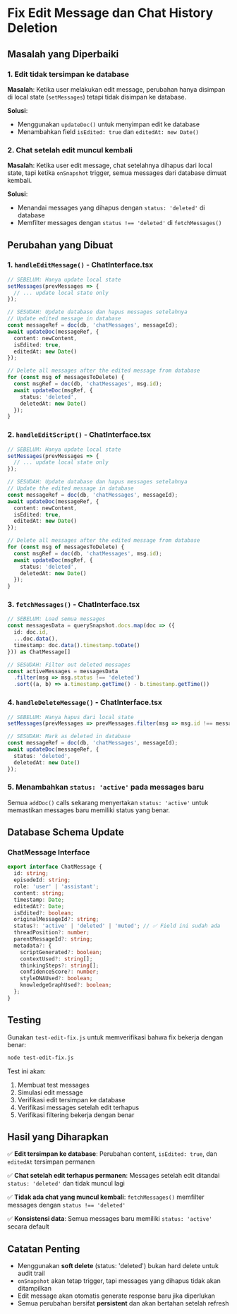 # Fix Edit Message dan Chat History Deletion

## Masalah yang Diperbaiki

### 1. Edit tidak tersimpan ke database
**Masalah**: Ketika user melakukan edit message, perubahan hanya disimpan di local state (`setMessages`) tetapi tidak disimpan ke database.

**Solusi**: 
- Menggunakan `updateDoc()` untuk menyimpan edit ke database
- Menambahkan field `isEdited: true` dan `editedAt: new Date()`

### 2. Chat setelah edit muncul kembali
**Masalah**: Ketika user edit message, chat setelahnya dihapus dari local state, tapi ketika `onSnapshot` trigger, semua messages dari database dimuat kembali.

**Solusi**:
- Menandai messages yang dihapus dengan `status: 'deleted'` di database
- Memfilter messages dengan `status !== 'deleted'` di `fetchMessages()`

## Perubahan yang Dibuat

### 1. `handleEditMessage()` - ChatInterface.tsx
```typescript
// SEBELUM: Hanya update local state
setMessages(prevMessages => {
  // ... update local state only
});

// SESUDAH: Update database dan hapus messages setelahnya
// Update edited message in database
const messageRef = doc(db, 'chatMessages', messageId);
await updateDoc(messageRef, {
  content: newContent,
  isEdited: true,
  editedAt: new Date()
});

// Delete all messages after the edited message from database
for (const msg of messagesToDelete) {
  const msgRef = doc(db, 'chatMessages', msg.id);
  await updateDoc(msgRef, {
    status: 'deleted',
    deletedAt: new Date()
  });
}
```

### 2. `handleEditScript()` - ChatInterface.tsx
```typescript
// SEBELUM: Hanya update local state
setMessages(prevMessages => {
  // ... update local state only
});

// SESUDAH: Update database dan hapus messages setelahnya
// Update the edited message in database
const messageRef = doc(db, 'chatMessages', messageId);
await updateDoc(messageRef, {
  content: newContent,
  isEdited: true,
  editedAt: new Date()
});

// Delete all messages after the edited message from database
for (const msg of messagesToDelete) {
  const msgRef = doc(db, 'chatMessages', msg.id);
  await updateDoc(msgRef, {
    status: 'deleted',
    deletedAt: new Date()
  });
}
```

### 3. `fetchMessages()` - ChatInterface.tsx
```typescript
// SEBELUM: Load semua messages
const messagesData = querySnapshot.docs.map(doc => ({
  id: doc.id,
  ...doc.data(),
  timestamp: doc.data().timestamp.toDate()
})) as ChatMessage[]

// SESUDAH: Filter out deleted messages
const activeMessages = messagesData
  .filter(msg => msg.status !== 'deleted')
  .sort((a, b) => a.timestamp.getTime() - b.timestamp.getTime())
```

### 4. `handleDeleteMessage()` - ChatInterface.tsx
```typescript
// SEBELUM: Hanya hapus dari local state
setMessages(prevMessages => prevMessages.filter(msg => msg.id !== messageId));

// SESUDAH: Mark as deleted in database
const messageRef = doc(db, 'chatMessages', messageId);
await updateDoc(messageRef, {
  status: 'deleted',
  deletedAt: new Date()
});
```

### 5. Menambahkan `status: 'active'` pada messages baru
Semua `addDoc()` calls sekarang menyertakan `status: 'active'` untuk memastikan messages baru memiliki status yang benar.

## Database Schema Update

### ChatMessage Interface
```typescript
export interface ChatMessage {
  id: string;
  episodeId: string;
  role: 'user' | 'assistant';
  content: string;
  timestamp: Date;
  editedAt?: Date;
  isEdited?: boolean;
  originalMessageId?: string;
  status?: 'active' | 'deleted' | 'muted'; // ✅ Field ini sudah ada
  threadPosition?: number;
  parentMessageId?: string;
  metadata?: {
    scriptGenerated?: boolean;
    contextUsed?: string[];
    thinkingSteps?: string[];
    confidenceScore?: number;
    styleDNAUsed?: boolean;
    knowledgeGraphUsed?: boolean;
  };
}
```

## Testing

Gunakan `test-edit-fix.js` untuk memverifikasi bahwa fix bekerja dengan benar:

```bash
node test-edit-fix.js
```

Test ini akan:
1. Membuat test messages
2. Simulasi edit message
3. Verifikasi edit tersimpan ke database
4. Verifikasi messages setelah edit terhapus
5. Verifikasi filtering bekerja dengan benar

## Hasil yang Diharapkan

✅ **Edit tersimpan ke database**: Perubahan content, `isEdited: true`, dan `editedAt` tersimpan permanen

✅ **Chat setelah edit terhapus permanen**: Messages setelah edit ditandai `status: 'deleted'` dan tidak muncul lagi

✅ **Tidak ada chat yang muncul kembali**: `fetchMessages()` memfilter messages dengan `status !== 'deleted'`

✅ **Konsistensi data**: Semua messages baru memiliki `status: 'active'` secara default

## Catatan Penting

- Menggunakan **soft delete** (status: 'deleted') bukan hard delete untuk audit trail
- `onSnapshot` akan tetap trigger, tapi messages yang dihapus tidak akan ditampilkan
- Edit message akan otomatis generate response baru jika diperlukan
- Semua perubahan bersifat **persistent** dan akan bertahan setelah refresh













